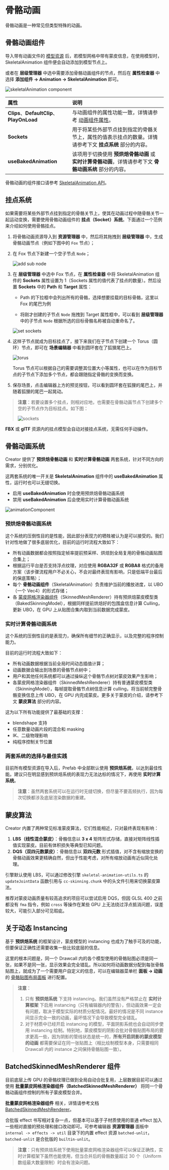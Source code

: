 # 骨骼动画

骨骼动画是一种常见但类型特殊的动画。

## 骨骼动画组件

导入带有动画文件的 [模型资源](../asset/model/mesh.md) 后，若模型网格中带有蒙皮信息，在使用模型时，SkeletalAnimation 组件便会自动添加到模型节点上。

或者在 **层级管理器** 中选中需要添加骨骼动画组件的节点，然后在 **属性检查器** 中选择 **添加组件 -> Animation -> SkeletalAnimation** 即可。

![skeletalAnimation component](./skeletal-animation/skeletalAnimation-component.png)

| 属性 | 说明 |
| :--- | :--- |
| **Clips**、**DefaultClip**、**PlayOnLoad** | 与动画组件的属性功能一致，详情请参考 [动画组件属性](./animation-comp.md#%E5%8A%A8%E7%94%BB%E7%BB%84%E4%BB%B6%E5%B1%9E%E6%80%A7)。 |
| **Sockets**           | 用于将某些外部节点挂到指定的骨骼关节上，属性的值表示挂点的数量。详情请参考下文 **挂点系统** 部分的内容。|
| **useBakedAnimation** | 该项用于切换使用 **预烘焙骨骼动画** 或 **实时计算骨骼动画**，详情请参考下文 **骨骼动画系统** 部分的内容。|

骨骼动画的组件接口请参考 [SkeletalAnimation API](__APIDOC__/zh/class/SkeletalAnimation)。

## 挂点系统

如果需要将某些外部节点挂到指定的骨骼关节上，使其在动画过程中随骨骼关节一起运动变换，需要使用骨骼动画组件的 **挂点（Socket）系统**。下面通过一个范例来介绍如何使用骨骼挂点。

1. 将骨骼动画资源导入到 **资源管理器** 中，然后将其拖拽到 **层级管理器** 中，生成骨骼动画节点（例如下图中的 `Fox` 节点）；

2. 在 Fox 节点下新建一个空子节点 `Node`；

    ![add sub node](./skeletal-animation/add-sub-node.png)

3. 在 **层级管理器** 中选中 Fox 节点，在 **属性检查器** 中将 SkeletalAnimation 组件的 **Sockets** 属性设置为 1（Sockets 属性的值代表了挂点的数量）。然后设置 **Sockets** 中的 **Path** 和 **Target** 属性：

    - Path 的下拉框中会列出所有的骨骼，选择想要挂载的目标骨骼，这里以 Fox 的尾巴为例

    - 将刚才创建的子节点 `Node` 拖拽到 Target 属性框中，可以看到 **层级管理器** 中的子节点 `Node` 根据所选的目标骨骼名称被自动重命名了。

    ![set sockets](./skeletal-animation/set-sockets.gif)

4. 这样子节点就成为目标挂点了，接下来我们在子节点下创建一个 Torus（圆环）节点，即可在 **场景编辑器** 中看到圆环套在了狐狸尾巴上。

    ![torus](./skeletal-animation/torus.png)

    Torus 节点可以根据自己的需要调整其位置大小等属性，也可以在作为目标节点的子节点下添加多个节点，都会跟随指定骨骼的变换而变换。

5. 保存场景，点击编辑器上方的预览按钮，可以看到圆环套在狐狸的尾巴上，并随着狐狸的尾巴一起晃动。

> **注意**：若要设置多个挂点，则相对应地，也需要在骨骼动画节点下创建多个空的子节点作为目标挂点。如下图：
>
> ![sockets](./skeletal-animation/sockets.png)

**FBX** 或 **glTF** 资源内的挂点模型会自动对接挂点系统，无需任何手动操作。

## 骨骼动画系统

Creator 提供了 **预烘焙骨骼动画** 和 **实时计算骨骼动画** 两套系统，针对不同方向的需求，分别优化。

这两套系统的唯一开关是 **SkeletalAnimation** 组件中的 **useBakedAnimation** 属性，运行时也可以无缝切换。

- 启用 **useBakedAnimation** 时会使用预烘焙骨骼动画系统
- 禁用 **useBakedAnimation** 后会使用实时计算骨骼动画系统

![animationComponent](./animation/useBakedAnimation.png)

### 预烘焙骨骼动画系统

这个系统的压倒性目的是性能，因此部分表现力的牺牲被认为是可以接受的。我们针对性地做了很多底层优化，目前的运行时流程大致如下：

- 所有动画数据都会按照指定帧率提前预采样、烘焙到全局复用的骨骼动画贴图合集上；
- 根据运行平台是否支持浮点纹理，对应使用 **RGBA32F** 或 **RGBA8** 格式的备用方案（该步骤流程用户不必关心，不会对最终表现有影响，只是低端平台最后的保底策略）；
- 每个 **骨骼动画组件**（SkeletalAnimation）负责维护当前的播放进度，以 UBO（一个 Vec4）的形式存储；
- 各 [蒙皮网格渲染器组件](../module-map/mesh/skinnedMeshRenderer.md)（SkinnedMeshRenderer）持有预烘焙蒙皮模型类（BakedSkinningModel），根据同样提前烘焙好的包围盒信息计算 Culling，更新 UBO，在 GPU 上从贴图合集内取到当前数据完成蒙皮。

### 实时计算骨骼动画系统

这个系统的压倒性目的是表现力，确保所有细节的正确显示，以及完整的程序控制能力。

目前的运行时流程大致如下：

- 所有动画数据根据当前全局时间动态插值计算；
- 动画数据会输出到场景的骨骼节点树中；
- 用户和其他任何系统都可以通过操纵这个骨骼节点树对蒙皮效果产生影响；
- 各蒙皮网格渲染器组件（SkinnedMeshRenderer）持有普通蒙皮模型类（SkinningModel），每帧提取骨骼节点树信息计算 culling，将当前帧完整骨骼变换信息上传 UBO，在 GPU 内完成蒙皮。更多关于蒙皮的介绍，请参考下文 **蒙皮算法** 部分的内容。

这为以下所有功能提供了最基础的支撑：

- blendshape 支持
- 任意数量动画片段的混合和 masking
- IK、二级物理影响
- 纯程序控制关节位置

### 两套系统的选择与最佳实践

目前所有模型资源在导入后，Prefab 中全部默认使用 **预烘焙系统**，以达到最佳性能。建议只在明显感到预烘焙系统的表现力无法达标的情况下，再使用 **实时计算系统**。

> **注意**：虽然两套系统可以在运行时无缝切换，但尽量不要高频执行，因为每次切换都涉及底层渲染数据的重建。

## 蒙皮算法

Creator 内置了两种常见标准蒙皮算法，它们性能相近，只对最终表现有影响：

1. **LBS（线性混合蒙皮）**：骨骼信息以 **3 x 4** 矩阵形式存储，直接对矩阵线性插值实现蒙皮。目前有体积损失等典型已知问题。
2. **DQS（双四元数蒙皮）**：骨骼信息以 **双四元数** 形式插值，对不含有缩放变换的骨骼动画效果更精确自然，但出于性能考虑，对所有缩放动画有近似简化处理。

引擎默认使用 LBS，可以通过修改引擎 `skeletal-animation-utils.ts` 的 `updateJointData` 函数引用与 `cc-skinning.chunk` 中的头文件引用来切换蒙皮算法。

推荐对蒙皮动画质量有较高追求的项目可以尝试启用 DQS，但因 GLSL 400 之前都没有 `fma` 指令，例如 `cross` 等操作在某些 GPU 上无法绕过浮点抵消问题，误差较大，可能引入部分可见瑕疵。

## 关于动态 Instancing

基于 **预烘焙系统** 的框架设计，蒙皮模型的 instancing 也成为了触手可及的功能，但要保证正确性还需要收集一些比较底层的信息。

这里的根本问题是，同一个 Drawcall 内的各个模型使用的骨骼贴图必须是同一张，如果不是同一张，显示效果会完全错乱。所以如何将动画数据分配到每张骨骼贴图上，就成为了一个需要用户自定义的信息，可以在编辑器菜单栏 **面板 -> 动画** 的 [骨骼贴图布局面板](joint-texture-layout.md) 进行配置。

> **注意**：
>
> 1. 只有 **预烘焙系统** 下支持 instancing。我们虽然没有严格禁止在 **实时计算框架** 下启用 instancing（只有编辑器内的警告），但动画效果一定会有问题，取决于模型实际的材质分配情况。最好的情况是不同 instance 间显示完全一致的动画，最坏情况下会导致模型完全错乱。
> 2. 对于材质中已经开启 instancing 的模型，平面阴影系统也会自动同步使用 instancing 绘制。特别地，蒙皮模型的阴影合批对骨骼贴图布局的要求更高一些，因为阴影的管线状态是统一的，**所有开启阴影的蒙皮模型的动画** 都需要保证在同一张贴图上（相比绘制模型本身，只需要相同 Drawcall 内的 instance 之间保持骨骼贴图一致）。

## BatchedSkinnedMeshRenderer 组件

目前底层上传 GPU 的骨骼纹理已做到全局自动合批复用，上层数据目前可以通过使用 **批量蒙皮网格渲染器组件（BatchedSkinnedMeshRenderer）** 将同一个骨骼动画组件控制的所有子蒙皮模型合并。

**批量蒙皮网格渲染器组件** 相关，详情请参考文档 [BatchedSkinnedMeshRenderer](../module-map/mesh/skinnedMeshBatchRenderer.md)。

合批版 effect 书写相对复杂一点，但基本可以基于子材质使用的普通 effect 加入一些相对直接的预处理和接口改动即可。可参考编辑器 **资源管理器** 面板中 `internal -> effects -> util` 目录下的内置 effect 资源 `batched-unlit`，`batched-unlit` 是合批版的 `builtin-unlit`。

> **注意**：只有预烘焙系统下使用批量蒙皮网格渲染器组件可以保证正确性，实时计算框架下虽然也能使用，但当合并后的骨骼数量超过 30 个（Uniform 数组最大数量限制）时会有渲染问题。
